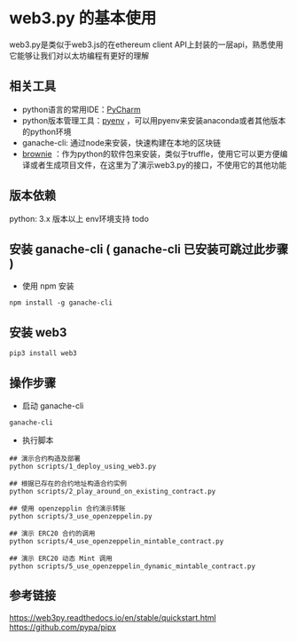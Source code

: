 # web3.py 的基本使用
web3.py是类似于web3.js的在ethereum client API上封装的一层api，熟悉使用它能够让我们对以太坊编程有更好的理解

## 相关工具 
- python语言的常用IDE：[PyCharm](https://www.jetbrains.com/pycharm/)
- python版本管理工具：[pyenv](https://github.com/pyenv/pyenv) ，可以用pyenv来安装anaconda或者其他版本的python环境
- ganache-cli: 通过node来安装，快速构建在本地的区块链
- [brownie](https://eth-brownie.readthedocs.io/en/stable/toctree.html) ：作为python的软件包来安装，类似于truffle，使用它可以更方便编译或者生成项目文件，在这里为了演示web3.py的接口，不使用它的其他功能

## 版本依赖 
python: 3.x 版本以上 
env环境支持 todo 

## 安装 ganache-cli ( ganache-cli 已安装可跳过此步骤 )
- 使用 npm 安装 
```
npm install -g ganache-cli
```

## 安装 web3  
```
pip3 install web3  
```

## 操作步骤
- 启动 ganache-cli
```
ganache-cli
```

- 执行脚本
```
## 演示合约构造及部署
python scripts/1_deploy_using_web3.py

## 根据已存在的合约地址构造合约实例
python scripts/2_play_around_on_existing_contract.py

## 使用 openzepplin 合约演示转账
python scripts/3_use_openzeppelin.py

## 演示 ERC20 合约的调用
python scripts/4_use_openzeppelin_mintable_contract.py

## 演示 ERC20 动态 Mint 调用
python scripts/5_use_openzeppelin_dynamic_mintable_contract.py
```


## 参考链接
https://web3py.readthedocs.io/en/stable/quickstart.html  
https://github.com/pypa/pipx   
